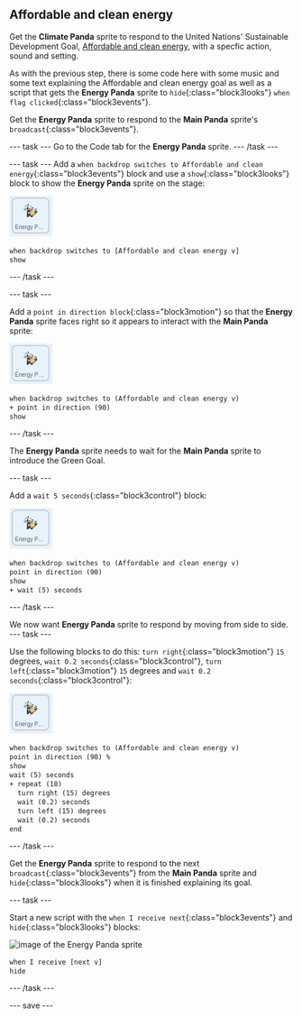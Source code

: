 ## Affordable and clean energy

Get the **Climate Panda** sprite to respond to the United Nations' Sustainable Development Goal, [Affordable and clean energy](https://www.undp.org/content/undp/en/home/sustainable-development-goals/goal-7-affordable-and-clean-energy.html), with a specfic action, sound and setting.

As with the previous step, there is some code here with some music and some text explaining the Affordable and clean energy goal as well as a script that gets the **Energy Panda** sprite to `hide`{:class="block3looks"} `when flag clicked`{:class="block3events"}.

Get the **Energy Panda** sprite to respond to the **Main Panda** sprite's `broadcast`{:class="block3events"}.

--- task ---
Go to the Code tab for the **Energy Panda** sprite.
--- /task ---

--- task ---
Add a `when backdrop switches to Affordable and clean energy`{:class="block3events"} block and use a `show`{:class="block3looks"} block to show the **Energy Panda** sprite on the stage:

![image of the Energy Panda sprite](images/energypanda-sprite.png)

```blocks3
when backdrop switches to [Affordable and clean energy v]
show
```

--- /task ---

--- task ---

Add a `point in direction block`{:class="block3motion"} so that the **Energy Panda** sprite faces right so it appears to interact with the **Main Panda** sprite:

![image of the Energy Panda sprite](images/energypanda-sprite.png)

```blocks3
when backdrop switches to (Affordable and clean energy v)
+ point in direction (90)
show
```

--- /task ---

The **Energy Panda** sprite needs to wait for the **Main Panda** sprite to introduce the Green Goal.

--- task ---

Add a `wait 5 seconds`{:class="block3control"} block:

![image of the Energy Panda sprite](images/energypanda-sprite.png)

```blocks3
when backdrop switches to (Affordable and clean energy v)
point in direction (90)
show
+ wait (5) seconds
```
--- /task ---

We now want **Energy Panda** sprite to respond by moving from side to side.
--- task ---

Use the following blocks to do this: `turn right`{:class="block3motion"} `15` degrees, `wait 0.2 seconds`{:class="block3control"}, `turn left`{:class="block3motion"} `15` degrees and `wait 0.2 seconds`{:class="block3control"}:

![image of the Energy Panda sprite](images/energypanda-sprite.png)

```blocks3
when backdrop switches to (Affordable and clean energy v)
point in direction (90) %
show
wait (5) seconds
+ repeat (18)
  turn right (15) degrees
  wait (0.2) seconds
  turn left (15) degrees
  wait (0.2) seconds
end
```

--- /task ---

Get the **Energy Panda** sprite to respond to the next `broadcast`{:class="block3events"} from the **Main Panda** sprite and `hide`{:class="block3looks"} when it is finished explaining its goal.

--- task ---

Start a new script with the `when I receive next`{:class="block3events"} and `hide`{:class="block3looks"} blocks:

![image of the Energy Panda sprite](images/climateactionpanda-sprite.png)

```blocks3
when I receive [next v]
hide
```

--- /task ---

--- save ---
